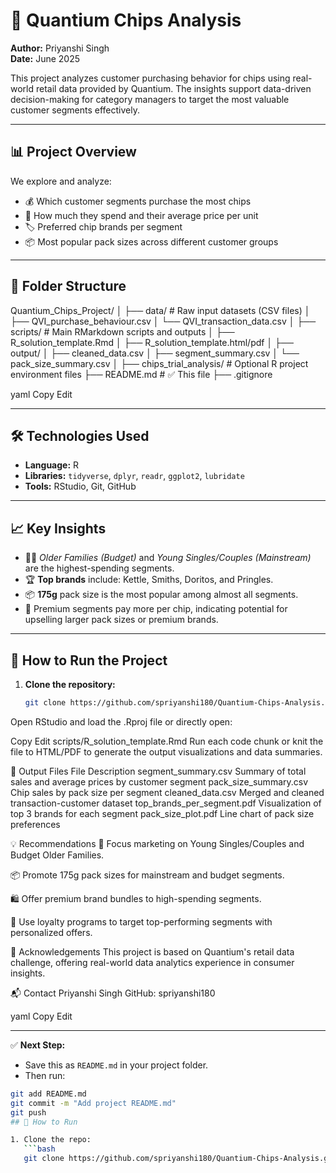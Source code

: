 # 🥔 Quantium Chips Analysis

**Author:** Priyanshi Singh  
**Date:** June 2025

This project analyzes customer purchasing behavior for chips using real-world retail data provided by Quantium. The insights support data-driven decision-making for category managers to target the most valuable customer segments effectively.

---

## 📊 Project Overview

We explore and analyze:
- 💰 Which customer segments purchase the most chips
- 🧮 How much they spend and their average price per unit
- 🏷️ Preferred chip brands per segment
- 📦 Most popular pack sizes across different customer groups

---

## 📁 Folder Structure

Quantium_Chips_Project/
│
├── data/ # Raw input datasets (CSV files)
│ ├── QVI_purchase_behaviour.csv
│ └── QVI_transaction_data.csv
│
├── scripts/ # Main RMarkdown scripts and outputs
│ ├── R_solution_template.Rmd
│ ├── R_solution_template.html/pdf
│ ├── output/
│ ├── cleaned_data.csv
│ ├── segment_summary.csv
│ └── pack_size_summary.csv
│
├── chips_trial_analysis/ # Optional R project environment files
├── README.md # ✅ This file
├── .gitignore

yaml
Copy
Edit

---

## 🛠️ Technologies Used

- **Language:** R  
- **Libraries:** `tidyverse`, `dplyr`, `readr`, `ggplot2`, `lubridate`
- **Tools:** RStudio, Git, GitHub

---

## 📈 Key Insights

- 🧍‍♂️ *Older Families (Budget)* and *Young Singles/Couples (Mainstream)* are the highest-spending segments.
- 🏆 **Top brands** include: Kettle, Smiths, Doritos, and Pringles.
- 📦 **175g** pack size is the most popular among almost all segments.
- 🎯 Premium segments pay more per chip, indicating potential for upselling larger pack sizes or premium brands.

---

## 🚀 How to Run the Project

1. **Clone the repository:**

   ```bash
   git clone https://github.com/spriyanshi180/Quantium-Chips-Analysis.git
Open RStudio and load the .Rproj file or directly open:

Copy
Edit
scripts/R_solution_template.Rmd
Run each code chunk or knit the file to HTML/PDF to generate the output visualizations and data summaries.

📎 Output Files
File	Description
segment_summary.csv	Summary of total sales and average prices by customer segment
pack_size_summary.csv	Chip sales by pack size per segment
cleaned_data.csv	Merged and cleaned transaction-customer dataset
top_brands_per_segment.pdf	Visualization of top 3 brands for each segment
pack_size_plot.pdf	Line chart of pack size preferences

💡 Recommendations
📣 Focus marketing on Young Singles/Couples and Budget Older Families.

📦 Promote 175g pack sizes for mainstream and budget segments.

🛍️ Offer premium brand bundles to high-spending segments.

📨 Use loyalty programs to target top-performing segments with personalized offers.

🤝 Acknowledgements
This project is based on Quantium's retail data challenge, offering real-world data analytics experience in consumer insights.

📬 Contact
Priyanshi Singh
GitHub: spriyanshi180

yaml
Copy
Edit

---

✅ **Next Step:**  
- Save this as `README.md` in your project folder.
- Then run:

```bash
git add README.md
git commit -m "Add project README.md"
git push
## 🚀 How to Run

1. Clone the repo:
   ```bash
   git clone https://github.com/spriyanshi180/Quantium-Chips-Analysis.git

